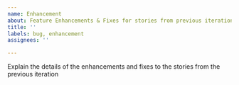 ```yaml
---
name: Enhancement
about: Feature Enhancements & Fixes for stories from previous iteration.
title: ''
labels: bug, enhancement
assignees: ''

---
```


Explain the details of the enhancements and fixes to the stories from the previous iteration
